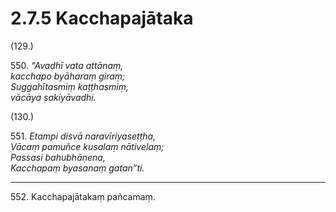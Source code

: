 

# 2.7.5 Kacchapajātaka




(129.)

550\. _“Avadhī vata attānaṃ,_  
_kacchapo byāharaṃ giraṃ;_  
_Suggahītasmiṃ kaṭṭhasmiṃ,_  
_vācāya sakiyāvadhi._  


(130.)

551\. _Etampi disvā naravīriyaseṭṭha,_  
_Vācaṃ pamuñce kusalaṃ nātivelaṃ;_  
_Passasi bahubhāṇena,_  
_Kacchapaṃ byasanaṃ gatan”ti._  


---

552\. Kacchapajātakaṃ pañcamaṃ.





